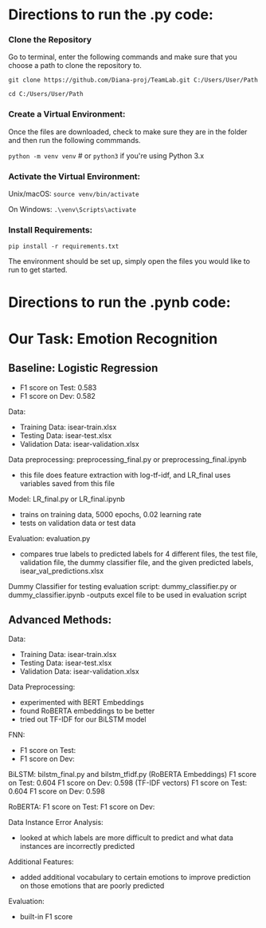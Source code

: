 # Directions to run the .py code:

### Clone the Repository

Go to terminal, enter the following commands and make sure that you choose a path to clone the repository to.

`git clone https://github.com/Diana-proj/TeamLab.git C:/Users/User/Path`

`cd C:/Users/User/Path`

### Create a Virtual Environment:

Once the files are downloaded, check to make sure they are in the folder and then run the following commmands.

`python -m venv venv`  # or `python3` if you're using Python 3.x

### Activate the Virtual Environment:

Unix/macOS: `source venv/bin/activate`

On Windows: `.\venv\Scripts\activate`

### Install Requirements:

`pip install -r requirements.txt`

The environment should be set up, simply open the files you would like to run to get started.

# Directions to run the .pynb code:

# Our Task: Emotion Recognition

## Baseline: Logistic Regression
- F1 score on Test: 0.583
- F1 score on Dev: 0.582

Data:
- Training Data: isear-train.xlsx
- Testing Data: isear-test.xlsx
- Validation Data: isear-validation.xlsx

Data preprocessing: preprocessing_final.py or preprocessing_final.ipynb
- this file does feature extraction with log-tf-idf, and LR_final uses variables saved from this file

Model: LR_final.py or LR_final.ipynb
- trains on training data, 5000 epochs, 0.02 learning rate
- tests on validation data or test data

Evaluation: evaluation.py
- compares true labels to predicted labels for 4 different files, the test file, validation file, the dummy classifier file, and the given predicted labels, isear_val_predictions.xlsx

Dummy Classifier for testing evaluation script: dummy_classifier.py or dummy_classifier.ipynb
-outputs excel file to be used in evaluation script




## Advanced Methods: 

Data:
- Training Data: isear-train.xlsx
- Testing Data: isear-test.xlsx
- Validation Data: isear-validation.xlsx

Data Preprocessing:
- experimented with BERT Embeddings
- found RoBERTA embeddings to be better
- tried out TF-IDF for our BiLSTM model

FNN:
- F1 score on Test:
- F1 score on Dev:


BiLSTM: bilstm_final.py and bilstm_tfidf.py
(RoBERTA Embeddings)
F1 score on Test: 0.604
F1 score on Dev: 0.598
(TF-IDF vectors)
F1 score on Test: 0.604
F1 score on Dev: 0.598

RoBERTA: 
F1 score on Test:
F1 score on Dev:


Data Instance Error Analysis:
- looked at which labels are more difficult to predict and what data instances are incorrectly predicted

Additional Features:
- added additional vocabulary to certain emotions to improve prediction on those emotions that are poorly predicted

Evaluation:
- built-in F1 score
